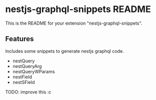 # nestjs-graphql-snippets README

This is the README for your extension "nestjs-graphql-snippets".

## Features

Includes some snippets to generate nestjs graphql code.

- nestQuery
- nestQueryArg
- nestQueryWParams
- nestField
- nestSField

TODO: improve this :c